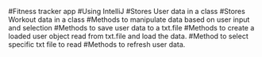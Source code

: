 #Fitness tracker app
#Using IntelliJ
#Stores User data in a class
#Stores Workout data in a class
#Methods to manipulate data based on user input and selection
#Methods to save user data to a txt.file
#Methods to create a loaded user object read from txt.file and load the data.
#Method to select specific txt file to read
#Methods to refresh user data. 

